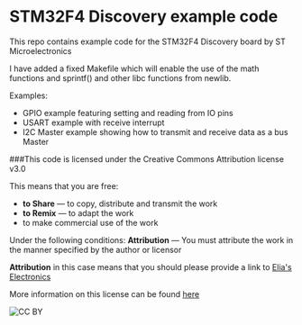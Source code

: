 # STM32F4 Discovery example code

This repo contains example code for the STM32F4 Discovery board by ST Microelectronics

I have added a fixed Makefile which will enable the use of the math functions and sprintf()
and other libc functions from newlib.

Examples:

+ GPIO example featuring setting and reading from IO pins
+ USART example with receive interrupt 
+ I2C Master example showing how to transmit and receive data as a bus Master

###This code is licensed under the Creative Commons Attribution license v3.0

This means that you are free:
+ **to Share** — to copy, distribute and transmit the work
+ **to Remix** — to adapt the work
+ to make commercial use of the work

Under the following conditions:
**Attribution** — You must attribute the work in the manner specified by the author or licensor

**Attribution** in this case means that you should please provide a link to [Elia's Electronics](http://eliaselectronics.com/ "My blog")

More information on this license can be found [here](http://creativecommons.org/licenses/by/3.0/ "CC BY")

![CC BY](http://i.creativecommons.org/l/by/3.0/88x31.png)
